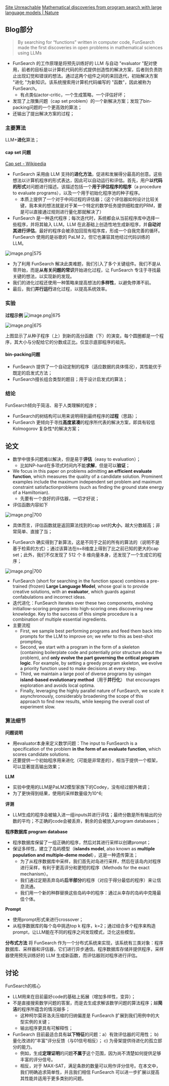 [Site Unreachable](https://deepmind.google/discover/blog/funsearch-making-new-discoveries-in-mathematical-sciences-using-large-language-models/)
[Mathematical discoveries from program search with large language models | Nature](https://www.nature.com/articles/s41586-023-06924-6)

## Blog部分
> By searching for “functions” written in computer code, FunSearch made the first discoveries in open problems in mathematical sciences using LLMs 

- FunSearch 的工作原理是将预先训练好的 LLM 与自动 "evaluator "配对使用，前者的目标是以计算机代码的形式提供创造性的解决方案，后者则负责防止出现幻觉和错误的想法。通过这两个组件之间的来回迭代，初始解决方案 "进化 "为新知识。该系统搜索用计算机代码编写的 "函数"，因此被称为 FunSearch。
	- 有点类似actor-critic，一个生成策略，一个评估好坏；
- 发现了上限集问题（cap set problem）的一个新解决方案；发现了bin-packing问题的一个更高效的算法；
- 还输出了提出解决方案的过程；

### 主要算法
LLM+**进化**算法；
#### cap set 问题
[Cap set - Wikipedia](https://en.wikipedia.org/wiki/Cap_set)
- FunSearch 采用由 LLM 支持的**进化方法**，促进和发展得分最高的创意。这些想法以计算机程序的形式表达，因此可以自动运行和评估。首先，用户**以代码的形式**对问题进行描述。该描述包括一个**用于评估程序的程序**（a procedure to evaluate programs），以及一个用于初始化程序池的种子程序。
	- 本质上提供了一个对于中间过程的评估器；（这个评估器如何设计比较关键，我本来的想法就是对于某一个特定的数学任务提供细粒度的PRM，要是可以直接通过规则进行量化那就解决了）
- FunSearch 是一种迭代程序；每次迭代时，系统都会从当前程序库中选择一些程序，并将其输入 LLM。LLM 在此基础上创造性地生成新程序，并**自动对其进行评估**。最好的程序会被添加回现有程序库，形成一个自我完善的循环。FunSearch 使用的是谷歌的 PaLM 2，但它也兼容其他经过代码训练的 LLM。

![image.png|575](https://raw.githubusercontent.com/Shichun-Liu/images-on-picgo/main/pics/20231225161616.png)

- 为了利用 FunSearch 解决此类难题，我们引入了多个关键组件。我们不是从零开始，而是**从有关问题的常识**开始进化过程，让 FunSearch 专注于寻找最关键的想法，以实现新的发现。
- 我们的进化过程还使用一种策略来提高想法的**多样性**，以避免停滞不前。
- 最后，我们**并行运行**进化过程，以提高系统效率。

### 实验
**过程示例**
![image.png|675](https://raw.githubusercontent.com/Shichun-Liu/images-on-picgo/main/pics/20231225162515.png)

![image.png|675](https://raw.githubusercontent.com/Shichun-Liu/images-on-picgo/main/pics/20231225162356.png)

上图显示了从种子程序（上）到新的高分函数（下）的演变。每个圆圈都是一个程序，其大小与分配给它的分数成正比。仅显示底部程序的祖先。

#### bin-packing问题
- FunSearch 提供了一个自动定制的程序（适应数据的具体情况），其性能优于既定的启发式方法；
- FunSearch擅长组合类型的题目；用于设计启发式的算法；

### 结论
FunSearch倾向于简洁、易于人类理解的程序；
- FunSearch的树结构可以用来说明得到最终程序的**过程**（思路）；
- FunSearch 更倾向于寻找**高度紧凑**的程序所代表的解决方案，即具有较低 Kolmogorov 复杂性†的解决方案；

## 论文
- 数学中很多问题难以解决，但是易于**评估**（easy to evaluation）；
	- 比如NP-hard在多项式时间内不能**求解**，但是可以**验证**；
- We focus in this paper on problems admitting **an efficient evaluate function**, which measures the quality of a candidate solution. Prominent examples include the maximum independent set problem and maximum constraint satisfactionproblems (such as finding the ground state energy of a Hamiltonian).
	- 先要有一个良好的评估器，一切才好说；
- 评估函数内容如下

![image.png|700](https://raw.githubusercontent.com/Shichun-Liu/images-on-picgo/main/pics/20231225190621.png)

- 具体而言，评估函数就是返回算法找到的cap set的**大小**，越大分数越高；非常简单、直接了当；

- FunSearch 确实得到了新算法，这是不同于之前的所有的算法的（说明不是基于检索的方式）；通过该算法在n=8维度上得到了比之前已知的更大的cap set；此外，我们不仅发现了 512 个 8 维向量本身，还发现了一个生成它的程序；

![image.png|700](https://raw.githubusercontent.com/Shichun-Liu/images-on-picgo/main/pics/20231225194654.png)

- FunSearch (short for searching in the function space) combines a pre-trained (frozen) **Large Language Model**, whose goal is to provide creative solutions, with an **evaluator**, which guards against confabulations and incorrect ideas. 
- 迭代进化：FunSearch iterates over these two components, evolving initiallow-scoring programs into high-scoring ones discovering new knowledge. Key to the success of this simple procedure is a combination of multiple essential ingredients. 
- 主要流程
	- First, we sample best performing programs and feed them back into prompts for the LLM to improve on; we refer to this as best-shot prompting. 
	- Second, we start with a program in the form of a skeleton (containing boilerplate code and potentially prior structure about the problem), and **only evolve the part governing the critical program logic**. For example, by setting a greedy program skeleton, we evolve a priority function used to make decisions at every step. 
	- Third, we maintain a large pool of diverse programs by usingan **island-based evolutionary method**（用于**并行化**） that encourages exploration and avoids local optima. 
	- Finally, leveraging the highly parallel nature of FunSearch, we scale it asynchronously, considerably broadening the scope of this approach to find new results, while keeping the overall cost of experiment slow.

### 算法细节
**问题说明**
- 用evaluator本身来定义数学问题：The input to FunSearch is a specification of the problem **in the form of an evaluate function**, which scores candidate solutions.
- 还要提供一个初始程序用来进化（可能是非常差的），相当于提供一个框架，可以显著提高输出效果；

**LLM** 
- 实验中使用的LLM是PaLM2模型家族下的Codey，没有经过额外微调；
- 为了更快得到结果，使用的采样数量级为10^6;

**评测**
- LLM生成的程序会被输入进一组inputs并进行评估；最终分数是所有输出的分数的平均；不正确的code会被丢弃，剩余的会被放入program databases；

**程序数据库 program database**
- 程序数据库保留了一组正确的程序，然后对其进行采样以创建prompt；
- 保证多样性，建立了岛屿模型（**islands model**, also known as **multiple population and multiple-deme model**），这是一种遗传算法；
	- 为了从程序数据库中采样，我们首先对岛进行采样，然后在该岛内对程序进行采样，有利于更高评分和更短的程序（Methods for the exact mechanism）。
	- 我们通过定期丢弃岛屿**后半部分**的程序（对应于得分最低的程序）来让信息流通。
	- 我们用一个新的种群替换这些岛屿中的程序：通过从幸存的岛屿中克隆最佳个体。

**Prompt**
- 使用prompt形式来进行crossover；
- 从程序数据库的每个岛中挑选top k 程序，k=2；通过结合多个程序来构造prompt，让LLM能在不同的程序之间发现模式，泛化这些模型。

**分布式方法**
将 FunSearch 作为一个分布式系统来实现，该系统有三类对象：程序数据库、采样器和评估器，它们进行异步通信。程序数据库存储并提供程序，采样器使用预先训练好的 LLM 生成新函数，而评估器则对程序进行评估。


## 讨论
FunSearch的核心
- LLM用来在目前最好code的基础上拓展（增加多样性，变异）；
- 不是直接搜索数学问题的答案，而是去生成求解该数学问题的算法程序；越**简洁**的程序所蕴含的情况越多；
	- 这种柯尔莫哥洛夫压缩的归纳偏差是 FunSearch 扩展到我们用例中的大型实例的关键；
	- 输出程序更具有可解释性；
- FunSearch 目前最适合具有**以下特征**的问题：a）有效评估器的可用性； b) 量化改进的“丰富”评分反馈（与01信号相反）； c) 为骨架提供待进化的孤立部分的能力。
	- 例如，生成**定理证明**的问题**不属于**这个范围，因为尚不清楚如何提供足够丰富的评分信号。
	- 相反，对于 MAX-SAT，满足条款的数量可以用作评分信号。在本文中，我们明确追求简单性，并且我们相信 FunSearch 可以进一步扩展以提高其性能并适用于更多类别的问题。